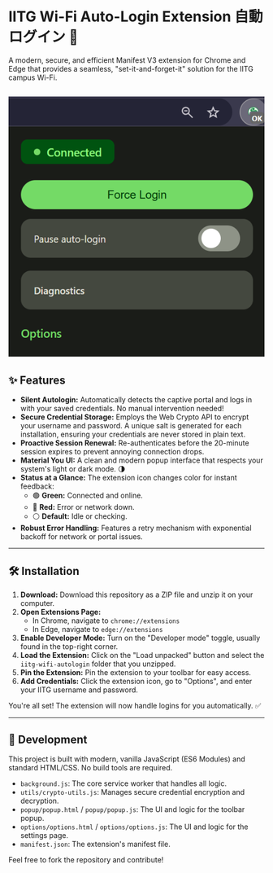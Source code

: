 # IITG Wi-Fi Auto-Login Extension 自動ログイン 🚀

A modern, secure, and efficient Manifest V3 extension for Chrome and Edge that provides a seamless, "set-it-and-forget-it" solution for the IITG campus Wi-Fi.

![Popup Screenshot](popup.png)
---

## ✨ Features

* **Silent Autologin:** Automatically detects the captive portal and logs in with your saved credentials. No manual intervention needed!
* **Secure Credential Storage:** Employs the Web Crypto API to encrypt your username and password. A unique salt is generated for each installation, ensuring your credentials are never stored in plain text.
* **Proactive Session Renewal:** Re-authenticates before the 20-minute session expires to prevent annoying connection drops.
* **Material You UI:** A clean and modern popup interface that respects your system's light or dark mode. 🌗
* **Status at a Glance:** The extension icon changes color for instant feedback:
    * 🟢 **Green:** Connected and online.
    * 🔴 **Red:** Error or network down.
    * ⚪️ **Default:** Idle or checking.
* **Robust Error Handling:** Features a retry mechanism with exponential backoff for network or portal issues.

---

## 🛠️ Installation

1.  **Download:** Download this repository as a ZIP file and unzip it on your computer.
2.  **Open Extensions Page:**
    * In Chrome, navigate to `chrome://extensions`
    * In Edge, navigate to `edge://extensions`
3.  **Enable Developer Mode:** Turn on the "Developer mode" toggle, usually found in the top-right corner.
4.  **Load the Extension:** Click on the "Load unpacked" button and select the `iitg-wifi-autologin` folder that you unzipped.
5.  **Pin the Extension:** Pin the extension to your toolbar for easy access.
6.  **Add Credentials:** Click the extension icon, go to "Options", and enter your IITG username and password.

You're all set! The extension will now handle logins for you automatically. ✅

---

## 🔧 Development

This project is built with modern, vanilla JavaScript (ES6 Modules) and standard HTML/CSS. No build tools are required.

* `background.js`: The core service worker that handles all logic.
* `utils/crypto-utils.js`: Manages secure credential encryption and decryption.
* `popup/popup.html` / `popup/popup.js`: The UI and logic for the toolbar popup.
* `options/options.html` / `options/options.js`: The UI and logic for the settings page.
* `manifest.json`: The extension's manifest file.

Feel free to fork the repository and contribute!
